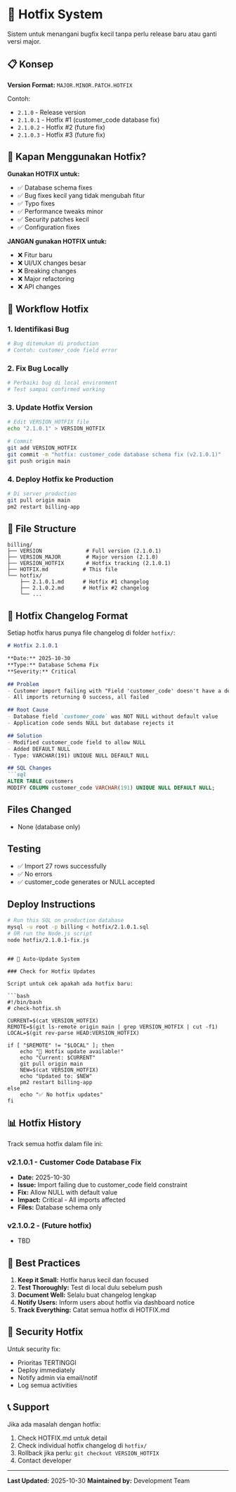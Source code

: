 # 🔧 Hotfix System

Sistem untuk menangani bugfix kecil tanpa perlu release baru atau ganti versi major.

## 📋 Konsep

**Version Format:** `MAJOR.MINOR.PATCH.HOTFIX`

Contoh:
- `2.1.0` - Release version
- `2.1.0.1` - Hotfix #1 (customer_code database fix)
- `2.1.0.2` - Hotfix #2 (future fix)
- `2.1.0.3` - Hotfix #3 (future fix)

## 🎯 Kapan Menggunakan Hotfix?

**Gunakan HOTFIX untuk:**
- ✅ Database schema fixes
- ✅ Bug fixes kecil yang tidak mengubah fitur
- ✅ Typo fixes
- ✅ Performance tweaks minor
- ✅ Security patches kecil
- ✅ Configuration fixes

**JANGAN gunakan HOTFIX untuk:**
- ❌ Fitur baru
- ❌ UI/UX changes besar
- ❌ Breaking changes
- ❌ Major refactoring
- ❌ API changes

## 🔄 Workflow Hotfix

### 1. Identifikasi Bug
```bash
# Bug ditemukan di production
# Contoh: customer_code field error
```

### 2. Fix Bug Locally
```bash
# Perbaiki bug di local environment
# Test sampai confirmed working
```

### 3. Update Hotfix Version
```bash
# Edit VERSION_HOTFIX file
echo "2.1.0.1" > VERSION_HOTFIX

# Commit
git add VERSION_HOTFIX
git commit -m "hotfix: customer_code database schema fix (v2.1.0.1)"
git push origin main
```

### 4. Deploy Hotfix ke Production
```bash
# Di server production
git pull origin main
pm2 restart billing-app
```

## 📁 File Structure

```
billing/
├── VERSION              # Full version (2.1.0.1)
├── VERSION_MAJOR        # Major version (2.1.0)
├── VERSION_HOTFIX       # Hotfix tracking (2.1.0.1)
├── HOTFIX.md           # This file
└── hotfix/
    ├── 2.1.0.1.md      # Hotfix #1 changelog
    ├── 2.1.0.2.md      # Hotfix #2 changelog
    └── ...
```

## 📝 Hotfix Changelog Format

Setiap hotfix harus punya file changelog di folder `hotfix/`:

```markdown
# Hotfix 2.1.0.1

**Date:** 2025-10-30
**Type:** Database Schema Fix
**Severity:** Critical

## Problem
- Customer import failing with "Field 'customer_code' doesn't have a default value"
- All imports returning 0 success, all failed

## Root Cause
- Database field `customer_code` was NOT NULL without default value
- Application code sends NULL but database rejects it

## Solution
- Modified customer_code field to allow NULL
- Added DEFAULT NULL
- Type: VARCHAR(191) UNIQUE NULL DEFAULT NULL

## SQL Changes
```sql
ALTER TABLE customers 
MODIFY COLUMN customer_code VARCHAR(191) UNIQUE NULL DEFAULT NULL;
```

## Files Changed
- None (database only)

## Testing
- ✅ Import 27 rows successfully
- ✅ No errors
- ✅ customer_code generates or NULL accepted

## Deploy Instructions
```bash
# Run this SQL on production database
mysql -u root -p billing < hotfix/2.1.0.1.sql
# OR run the Node.js script
node hotfix/2.1.0.1-fix.js
```
```

## 🚀 Auto-Update System

### Check for Hotfix Updates

Script untuk cek apakah ada hotfix baru:

```bash
#!/bin/bash
# check-hotfix.sh

CURRENT=$(cat VERSION_HOTFIX)
REMOTE=$(git ls-remote origin main | grep VERSION_HOTFIX | cut -f1)
LOCAL=$(git rev-parse HEAD:VERSION_HOTFIX)

if [ "$REMOTE" != "$LOCAL" ]; then
    echo "🔧 Hotfix update available!"
    echo "Current: $CURRENT"
    git pull origin main
    NEW=$(cat VERSION_HOTFIX)
    echo "Updated to: $NEW"
    pm2 restart billing-app
else
    echo "✅ No hotfix updates"
fi
```

## 📊 Hotfix History

Track semua hotfix dalam file ini:

### v2.1.0.1 - Customer Code Database Fix
- **Date:** 2025-10-30
- **Issue:** Import failing due to customer_code field constraint
- **Fix:** Allow NULL with default value
- **Impact:** Critical - All imports affected
- **Files:** Database schema only

### v2.1.0.2 - (Future hotfix)
- TBD

## 🎯 Best Practices

1. **Keep it Small:** Hotfix harus kecil dan focused
2. **Test Thoroughly:** Test di local dulu sebelum push
3. **Document Well:** Selalu buat changelog lengkap
4. **Notify Users:** Inform users about hotfix via dashboard notice
5. **Track Everything:** Catat semua hotfix di HOTFIX.md

## 🔐 Security Hotfix

Untuk security fix:
- Prioritas TERTINGGI
- Deploy immediately
- Notify admin via email/notif
- Log semua activities

## 📞 Support

Jika ada masalah dengan hotfix:
1. Check HOTFIX.md untuk detail
2. Check individual hotfix changelog di `hotfix/`
3. Rollback jika perlu: `git checkout VERSION_HOTFIX`
4. Contact developer

---

**Last Updated:** 2025-10-30
**Maintained by:** Development Team

